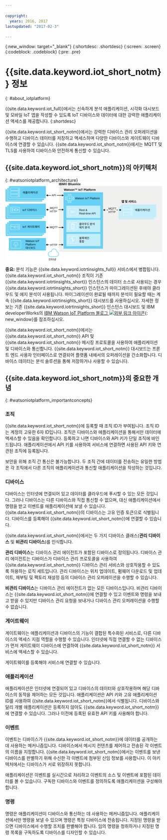 ```yaml
---

copyright:
  years: 2016, 2017
lastupdated: "2017-02-3"

---
```


{:new_window: target="\_blank"}
{:shortdesc: .shortdesc}
{:screen: .screen}
{:codeblock: .codeblock}
{:pre: .pre}

# {{site.data.keyword.iot_short_notm}} 정보
{: #about_iotplatform}

{{site.data.keyword.iot_full}}에서는 신속하게 분석 애플리케이션, 시각화 대시보드 및 모바일 IoT 앱을 작성할 수 있도록 IoT 디바이스와 데이터에 대한 강력한 애플리케이션 액세스를 제공합니다.
{:shortdesc}

{{site.data.keyword.iot_short_notm}}에서는 강력한 디바이스 관리 오퍼레이션을 수행하고 디바이스 데이터를 저장하고 액세스하며 다양한 디바이스와 게이트웨이 디바이스에 연결할 수 있습니다. {{site.data.keyword.iot_short_notm}}에서는 MQTT 및 TLS를 사용하여 디바이스와 안전하게 통신할 수 있습니다.

## {{site.data.keyword.iot_short_notm}}의 아키텍처
{: #watsoniotplatform_architecture}
![IBM Watson IoT Platform 아키텍처](images/architecture_platform.svg "IBM Watson IoT Platform 아키텍처")

**중요:** 분석 기능은 {{site.data.keyword.iotrtinsights_full}} 서비스에서 병합됩니다. {{site.data.keyword.iot_short_notm}} 조직이 기존 {{site.data.keyword.iotrtinsights_short}} 인스턴스의 데이터 소스로 사용되는 경우 {{site.data.keyword.iotrtinsights_short}} 인스턴스가 마이그레이션된 후에야 클라우드 및 에지 분석이 사용됩니다. 마이그레이션이 완료될 때까지 분석이 필요할 때는 계속 {{site.data.keyword.iotrtinsights_short}} 대시보드를 사용하십시오. 자세한 정보는 기존 {{site.data.keyword.iotrtinsights_short}} 인스턴스 대시보드 및 IBM developerWorks의 [IBM Watson IoT Platform 블로그 ![외부 링크 아이콘](../../icons/launch-glyph.svg)](https://developer.ibm.com/iotplatform/2016/04/28/iot-real-time-insights-and-watson-iot-platform-a-match-made-in-heaven/){: new_window}를 참조하십시오.   

{{site.data.keyword.iot_short_notm}}에서는 {{site.data.keyword.iot_short_notm}} API 및 {{site.data.keyword.iot_short_notm}} 메시징 프로토콜을 사용하여 애플리케이션 및 디바이스와 통신합니다. {{site.data.keyword.iot_short_notm}} 대시보드는 프론트 엔드 사용자 인터페이스로 연결되어 플랫폼 내에서의 오퍼레이션을 간소화합니다. 디바이스 데이터는 분석 솔루션을 통해 저장하거나 사용할 수 있습니다.

## {{site.data.keyword.iot_short_notm}}의 중요한 개념
{: #watsoniotplatform_importantconcepts}

### 조직

{{site.data.keyword.iot_short_notm}}에 등록할 때 조직 ID가 부여됩니다. 조직 ID는 계정의 고유한 6자 ID입니다. 조직은 디바이스와 애플리케이션을 통해서만 데이터에 액세스할 수 있음을 확인합니다. 등록하고 나면 디바이스와 API 키가 단일 조직에 바인드됩니다. 애플리케이션에서 API 키를 사용하여 서비스에 연결하면 사용된 API 키와 연관된 조직에 등록됩니다.

보안을 위해 조직 간 통신은 불가능합니다. 두 조직 간에 데이터를 전송하는 유일한 방법은 각 조직에서 다른 조직의 애플리케이션과 통신할 애플리케이션을 작성하는 것입니다.

### 디바이스

디바이스는 인터넷에 연결되어 있고 데이터를 클라우드에 푸시할 수 있는 모든 것입니다. 그러나 디바이스는 다른 디바이스와 직접 통신할 수 없으며, 대신 애플리케이션에서 명령을 받고 이벤트를 애플리케이션에 보낼 수 있습니다. {{site.data.keyword.iot_short_notm}}의 디바이스는 고유 인증 토큰으로 식별됩니다. 디바이스를 등록해야 {{site.data.keyword.iot_short_notm}}에 연결할 수 있습니다.

{{site.data.keyword.iot_short_notm}}에서는 두 가지 디바이스 클래스(**관리 디바이스** 및 **비관리 디바이스**)를 인식합니다.

**관리 디바이스**는 디바이스 관리 에이전트가 포함된 디바이스로 정의됩니다. 디바이스 관리 에이전트는 디바이스가 디바이스 관리 프로토콜을 사용하여 {{site.data.keyword.iot_short_notm}} 디바이스 관리 서비스와 상호작용할 수 있도록 허용하는 로직 세트입니다. 관리 디바이스는 위치 업데이트, 펌웨어 다운로드 및 업데이트, 재부팅 및 팩토리 재설정 등의 디바이스 관리 오퍼레이션을 수행할 수 있습니다.

**비관리 디바이스**는 디바이스 관리 에이전트가 없는 모든 디바이스입니다. 비관리 디바이스는 {{site.data.keyword.iot_short_notm}}에 연결할 수 있고 이벤트와 명령을 보내고 받을 수 있지만 디바이스 관리 요청을 보내거나 디바이스 관리 오퍼레이션을 수행할 수 없습니다.

### 게이트웨이

게이트웨이는 애플리케이션과 디바이스의 기능이 결합된 특수화된 서비스로, 다른 디바이스의 액세스 지점 역할을 수행할 수 있습니다. 인터넷에 직접 연결할 수 없는 디바이스가 먼저 게이트웨이 디바이스에 연결하여 {{site.data.keyword.iot_short_notm}} 서비스에 액세스할 수 있습니다.

게이트웨이를 등록해야 서비스에 연결할 수 있습니다.

### 애플리케이션

애플리케이션은 인터넷에 연결되어 있고 디바이스의 데이터와 상호작용하며 해당 디바이스의 동작을 제어하는 모든 것입니다. 애플리케이션은 API 키와 고유 애플리케이션 ID를 사용하여 {{site.data.keyword.iot_short_notm}}에서 식별됩니다. 디바이스와 달리 개별 애플리케이션은 등록하지 않아도 {{site.data.keyword.iot_short_notm}}에 연결할 수 있습니다. 그러나 이전에 등록된 유효한 API 키를 사용해야 합니다.

### 이벤트

이벤트는 디바이스가 {{site.data.keyword.iot_short_notm}}에 데이터를 공개하는 데 사용하는 메커니즘입니다. 디바이스에서 메시지 컨텐츠를 제어하고 전송된 각 이벤트의 이름을 지정합니다. {{site.data.keyword.iot_short_notm}}에서는 이벤트를 보낸 디바이스를 판별하기 위해 수신한 각 이벤트에 첨부된 신임 정보를 사용합니다. 이 아키텍처에서는 디바이스가 서로 위장하지 못합니다.

애플리케이션은 이벤트를 실시간으로 처리하고 이벤트의 소스 및 이벤트에 포함된 데이터를 볼 수 있습니다. 구독한 디바이스와 이벤트를 정의하도록 애플리케이션을 구성해야 합니다.

### 명령

명령은 애플리케이션이 디바이스와 통신하는 데 사용하는 메커니즘입니다. 애플리케이션에서만 명령을 보낼 수 있으며 명령은 특정 디바이스에 전송됩니다. 지정된 명령을 받으면 디바이스에서 수행할 조치를 판별해야 합니다. 임의 명령을 청취하거나 지정된 명령 목록을 구독하도록 디바이스를 디자인할 수 있습니다.
